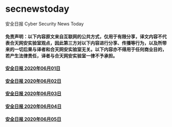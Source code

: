 # secnewstoday

安全日报 Cyber Security News Today

#### 免责声明：以下内容原文来自互联网的公共方式，仅用于有限分享，译文内容不代表合天网安实验室观点，因此第三方对以下内容进行分享、传播等行为，以及所带来的一切后果与译者和合天网安实验室无关。以下内容亦不得用于任何商业目的，若产生法律责任，译者与合天网安实验室一律不予承担。

#### [安全日报 2020年06月01日](https://github.com/hetianlab/secnewstoday/blob/master/June.2020/secnews-20200601.md)
#### [安全日报 2020年06月02日](https://github.com/hetianlab/secnewstoday/blob/master/June.2020/secnews-20200602.md)
#### [安全日报 2020年06月03日](https://github.com/hetianlab/secnewstoday/blob/master/June.2020/secnews-20200603.md)
#### [安全日报 2020年06月04日](https://github.com/hetianlab/secnewstoday/blob/master/June.2020/secnews-20200604.md)
#### [安全日报 2020年06月05日](https://github.com/hetianlab/secnewstoday/blob/master/June.2020/secnews-20200605.md)
